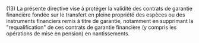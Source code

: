 (13) La présente directive vise à protéger la validité des contrats de garantie financière fondée sur le transfert en pleine propriété des espèces ou des instruments financiers remis à titre de garantie, notamment en supprimant la "requalification" de ces contrats de garantie financière (y compris les opérations de mise en pension) en nantissements.